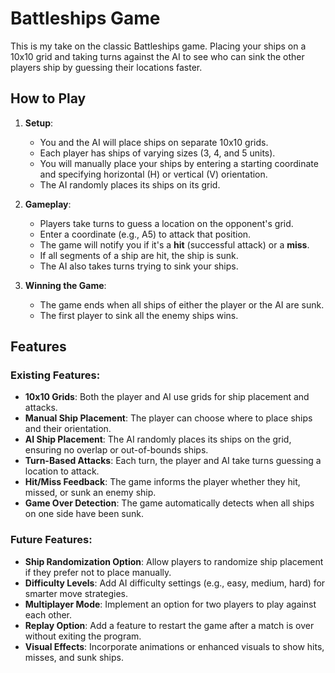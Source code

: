 # Battleships Game

This is my take on the classic Battleships game. Placing your ships on a 10x10 grid and taking turns against the AI to see who can sink the other players ship by guessing their locations faster.

## How to Play
1. **Setup**: 
   - You and the AI will place ships on separate 10x10 grids.
   - Each player has ships of varying sizes (3, 4, and 5 units).
   - You will manually place your ships by entering a starting coordinate and specifying horizontal (H) or vertical (V) orientation.
   - The AI randomly places its ships on its grid.

2. **Gameplay**:
   - Players take turns to guess a location on the opponent's grid.
   - Enter a coordinate (e.g., A5) to attack that position.
   - The game will notify you if it's a **hit** (successful attack) or a **miss**.
   - If all segments of a ship are hit, the ship is sunk.
   - The AI also takes turns trying to sink your ships.

3. **Winning the Game**:
   - The game ends when all ships of either the player or the AI are sunk.
   - The first player to sink all the enemy ships wins.

## Features

### Existing Features:
- **10x10 Grids**: Both the player and AI use grids for ship placement and attacks.
- **Manual Ship Placement**: The player can choose where to place ships and their orientation.
- **AI Ship Placement**: The AI randomly places its ships on the grid, ensuring no overlap or out-of-bounds ships.
- **Turn-Based Attacks**: Each turn, the player and AI take turns guessing a location to attack.
- **Hit/Miss Feedback**: The game informs the player whether they hit, missed, or sunk an enemy ship.
- **Game Over Detection**: The game automatically detects when all ships on one side have been sunk.

### Future Features:
- **Ship Randomization Option**: Allow players to randomize ship placement if they prefer not to place manually.
- **Difficulty Levels**: Add AI difficulty settings (e.g., easy, medium, hard) for smarter move strategies.
- **Multiplayer Mode**: Implement an option for two players to play against each other.
- **Replay Option**: Add a feature to restart the game after a match is over without exiting the program.
- **Visual Effects**: Incorporate animations or enhanced visuals to show hits, misses, and sunk ships.